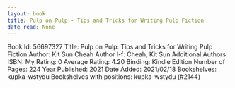 ```yaml
---
layout: book
title: Pulp on Pulp - Tips and Tricks for Writing Pulp Fiction
date_read: None
---
```


Book Id: 56697327
Title: Pulp on Pulp: Tips and Tricks for Writing Pulp Fiction
Author: Kit Sun Cheah
Author l-f: Cheah, Kit Sun
Additional Authors: 
ISBN: 
My Rating: 0
Average Rating: 4.20
Binding: Kindle Edition
Number of Pages: 224
Year Published: 2021
Date Added: 2021/02/18
Bookshelves: kupka-wstydu
Bookshelves with positions: kupka-wstydu (#2144)

